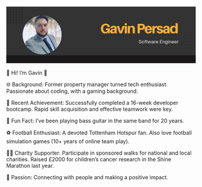 ![banner](gavin.png)

👋 Hi! I’m Gavin 👋

🌐 Background:
Former property manager turned tech enthusiast.
Passionate about coding, with a gaming background.

🚀 Recent Achievement:
Successfully completed a 16-week developer bootcamp.
Rapid skill acquisition and effective teamwork were key.

🎸 Fun Fact:
I’ve been playing bass guitar in the same band for 20 years.

⚽ Football Enthusiast:
A devoted Tottenham Hotspur fan.
Also love football simulation games (10+ years of online team play).

🏃‍♂️ Charity Supporter:
Participate in sponsored walks for national and local charities.
Raised £2000 for children’s cancer research in the Shine Marathon last year.

🌟 Passion:
Connecting with people and making a positive impact.
